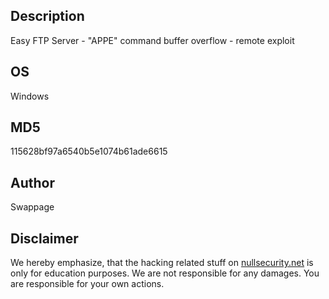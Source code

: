 Description
-----------
Easy FTP Server - "APPE" command buffer overflow - remote exploit

OS
--
Windows

MD5
---
115628bf97a6540b5e1074b61ade6615

Author
------
Swappage

Disclaimer
----------
We hereby emphasize, that the hacking related stuff on
[nullsecurity.net](http://nullsecurity.net) is only for education purposes.
We are not responsible for any damages. You are responsible for your own
actions.
